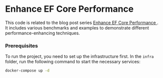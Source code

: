 # Enhance EF Core Performance 

This code is related to the blog post series [Enhance EF Core Performance ](https://ahedfi.github.io/Enhance-ef-core-performance-part-1/). It includes various benchmarks and examples to demonstrate different performance-enhancing techniques.

### Prerequisites

To run the project, you need to set up the infrastructure first. In the `infra` folder, run the following command to start the necessary services:

```bash
docker-compose up -d
